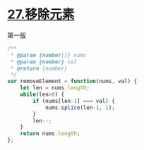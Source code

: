 # [27.移除元素](https://leetcode.cn/problems/remove-element/description/?envType=study-plan-v2&envId=top-interview-150)


第一版

```js
/**
 * @param {number[]} nums
 * @param {number} val
 * @return {number}
 */
var removeElement = function(nums, val) {
    let len = nums.length;
    while(len>0) {
        if (nums[len-1] === val) {
            nums.splice(len-1, 1);
        }
        len--;
    }
    return nums.length;
};
```

